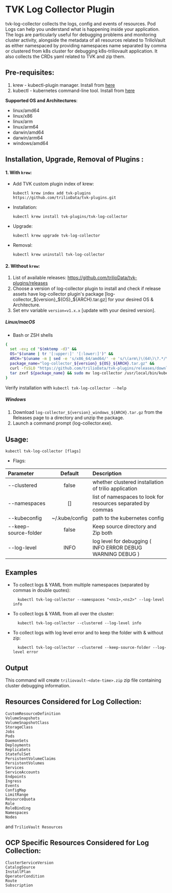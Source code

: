 # TVK Log Collector Plugin

tvk-log-collector collects the logs, config and events of resources. Pod Logs can help you understand what is happening inside your application. The logs are particularly useful for debugging problems and monitoring cluster activity, alongside the metadata of all resources related to TrilioVault as either namespaced by providing namespaces name separated by comma or clustered from k8s cluster for debugging k8s-triliovault application. It also collects the CRDs yaml related to TVK and zip them.

## Pre-requisites:

1. krew - kubectl-plugin manager. Install from [here](https://krew.sigs.k8s.io/docs/user-guide/setup/install/)
2. kubectl - kubernetes command-line tool. Install from [here](https://kubernetes.io/docs/tasks/tools/install-kubectl/)

**Supported OS and Architectures**:
- linux/amd64
- linux/x86
- linux/arm
- linux/arm64
- darwin/amd64
- darwin/arm64
- windows/amd64


## Installation, Upgrade, Removal of Plugins :

#### 1. With `krew`:

- Add TVK custom plugin index of krew:

  ```
  kubectl krew index add tvk-plugins https://github.com/trilioData/tvk-plugins.git
  ```

- Installation:

  ```
  kubectl krew install tvk-plugins/tvk-log-collector
  ```

- Upgrade:

  ```
  kubectl krew upgrade tvk-log-collector
  ```

- Removal:

  ```
  kubectl krew uninstall tvk-log-collector
  ```

#### 2. Without `krew`:

1. List of available releases: https://github.com/trilioData/tvk-plugins/releases
2. Choose a version of log-collector plugin to install and check if release assets have log-collector plugin's package
   [log-collector_${version}_${OS}_${ARCH}.tar.gz] for your desired OS & Architecture.
3. Set env variable `version=v1.x.x` [update with your desired version].

##### Linux/macOS

- Bash or ZSH shells
```bash
(
  set -ex; cd "$(mktemp -d)" &&
  OS="$(uname | tr '[:upper:]' '[:lower:]')" &&
  ARCH="$(uname -m | sed -e 's/x86_64/amd64/' -e 's/\(arm\)\(64\)\?.*/\1\2/' -e 's/aarch64$/arm64/')" &&
  package_name="log-collector_${version}_${OS}_${ARCH}.tar.gz" &&
  curl -fsSLO "https://github.com/trilioData/tvk-plugins/releases/download/"${version}"/${package_name}" &&
  tar zxvf ${package_name} && sudo mv log-collector /usr/local/bin/kubectl-tvk_log_collector
)
```
Verify installation with `kubectl tvk-log-collector --help`

##### Windows

1. Download `log-collector_${version}_windows_${ARCH}.tar.gz` from the Releases page to a directory and unzip the package.
2. Launch a command prompt (log-collector.exe).


## Usage:

    kubectl tvk-log-collector [flags]

- Flags:

| Parameter                 | Default       | Description   |    
| :------------------------ |:-------------:| :-------------|  
| --clustered         |   false           |whether clustered installation of trilio application
| --namespaces          | []           |list of namespaces to look for resources separated by commas
| --kubeconfig            |   ~/.kube/config             |path to the kubernetes config
| --keep-source-folder            | false            | Keep source directory and Zip both
| --log-level                | INFO             | log level for debugging ( INFO ERROR DEBUG WARNING DEBUG )

## Examples

- To collect logs & YAML from multiple namespaces (separated by commas in double quotes):

        kubectl tvk-log-collector --namespaces "<ns1>,<ns2>" --log-level info

- To collect logs & YAML from all over the cluster:

        kubectl tvk-log-collector --clustered --log-level info

- To collect logs with log level error and to keep the folder with & without zip:

        kubectl tvk-log-collector --clustered --keep-source-folder --log-level error


## Output
This command will create `triliovault-<date-time>.zip` zip file containing cluster debugging information.

## Resources Considered for Log Collection:
```  
CustomResourceDefinition  
VolumeSnapshots  
VolumeSnapshotClass  
StorageClass  
Jobs  
Pods  
DaemonSets  
Deployments  
ReplicaSets  
StatefulSet  
PersistentVolumeClaims  
PersistentVolumes  
Services  
ServiceAccounts
Endpoints
Ingress
Events
ConfigMap
LimitRange
ResourceQuota
Role
RoleBinding
Namespaces
Nodes
```  
and ```TrilioVault Resources```

## OCP Specific Resources Considered for Log Collection:

```  
ClusterServiceVersion  
CatalogSource
InstallPlan
OperatorCondition
Route
Subscription
```
